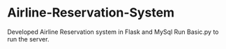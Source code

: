 # Airline-Reservation-System
Developed Airline Reservation system in Flask and MySql
Run Basic.py to run the server.
